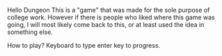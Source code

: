 Hello Dungeon
This is a "game" that was made for the sole purpose of college work. 
However if there is people who liked where this game was going, I will most likely come back to this, or at least used the idea in something else.

How to play?
Keyboard to type
enter key to progress.

